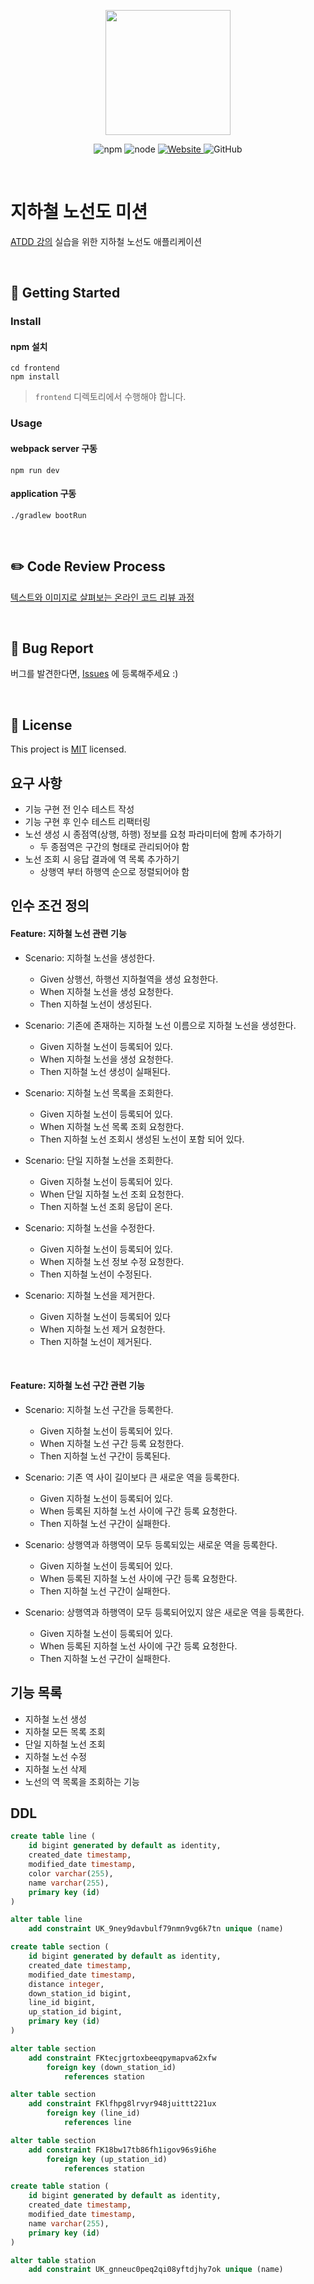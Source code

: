 <p align="center">
    <img width="200px;" src="https://raw.githubusercontent.com/woowacourse/atdd-subway-admin-frontend/master/images/main_logo.png"/>
</p>
<p align="center">
  <img alt="npm" src="https://img.shields.io/badge/npm-%3E%3D%205.5.0-blue">
  <img alt="node" src="https://img.shields.io/badge/node-%3E%3D%209.3.0-blue">
  <a href="https://edu.nextstep.camp/c/R89PYi5H" alt="nextstep atdd">
    <img alt="Website" src="https://img.shields.io/website?url=https%3A%2F%2Fedu.nextstep.camp%2Fc%2FR89PYi5H">
  </a>
  <img alt="GitHub" src="https://img.shields.io/github/license/next-step/atdd-subway-admin">
</p>

<br>

# 지하철 노선도 미션
[ATDD 강의](https://edu.nextstep.camp/c/R89PYi5H) 실습을 위한 지하철 노선도 애플리케이션

<br>

## 🚀 Getting Started

### Install
#### npm 설치
```
cd frontend
npm install
```
> `frontend` 디렉토리에서 수행해야 합니다.

### Usage
#### webpack server 구동
```
npm run dev
```
#### application 구동
```
./gradlew bootRun
```
<br>

## ✏️ Code Review Process
[텍스트와 이미지로 살펴보는 온라인 코드 리뷰 과정](https://github.com/next-step/nextstep-docs/tree/master/codereview)

<br>

## 🐞 Bug Report

버그를 발견한다면, [Issues](https://github.com/next-step/atdd-subway-admin/issues) 에 등록해주세요 :)

<br>

## 📝 License

This project is [MIT](https://github.com/next-step/atdd-subway-admin/blob/master/LICENSE.md) licensed.


##  요구 사항
*   기능 구현 전 인수 테스트 작성
*   기능 구현 후 인수 테스트 리팩터링
*   노선 생성 시 종점역(상행, 하행) 정보를 요청 파라미터에 함께 추가하기
    *   두 종점역은 구간의 형태로 관리되어야 함
*   노선 조회 시 응답 결과에 역 목록 추가하기
    *   상행역 부터 하행역 순으로 정렬되어야 함


##  인수 조건 정의
#### Feature: 지하철 노선 관련 기능

*   Scenario: 지하철 노선을 생성한다.
    *   Given 상행선, 하행선 지하철역을 생성 요청한다.
    *   When 지하철 노선을 생성 요청한다.
    *   Then 지하철 노선이 생성된다.
    

*   Scenario: 기존에 존재하는 지하철 노선 이름으로 지하철 노선을 생성한다.
    *   Given 지하철 노선이 등록되어 있다.
    *   When 지하철 노선을 생성 요청한다.
    *   Then 지하철 노선 생성이 실패된다.

    
*   Scenario: 지하철 노선 목록을 조회한다.
    *   Given 지하철 노선이 등록되어 있다.
    *   When 지하철 노선 목록 조회 요청한다.
    *   Then 지하철 노선 조회시 생성된 노선이 포함 되어 있다.


*   Scenario: 단일 지하철 노선을 조회한다.
    *   Given 지하철 노선이 등록되어 있다.
    *   When 단일 지하철 노선 조회 요청한다.
    *   Then 지하철 노선 조회 응답이 온다.


*   Scenario: 지하철 노선을 수정한다.
    *   Given 지하철 노선이 등록되어 있다.
    *   When 지하철 노선 정보 수정 요청한다.
    *   Then 지하철 노선이 수정된다.    


*   Scenario: 지하철 노선을 제거한다.
    *   Given 지하철 노선이 등록되어 있다
    *   When 지하철 노선 제거 요청한다.
    *   Then 지하철 노선이 제거된다.

<br>

#### Feature: 지하철 노선 구간 관련 기능

*   Scenario: 지하철 노선 구간을 등록한다.
    *   Given 지하철 노선이 등록되어 있다.
    *   When 지하철 노선 구간 등록 요청한다.
    *   Then 지하철 노선 구간이 등록된다.   


*   Scenario: 기존 역 사이 길이보다 큰 새로운 역을 등록한다.
    *   Given 지하철 노선이 등록되어 있다.
    *   When 등록된 지하철 노선 사이에 구간 등록 요청한다.
    *   Then 지하철 노선 구간이 실패한다.


*   Scenario: 상행역과 하행역이 모두 등록되있는 새로운 역을 등록한다.
    *   Given 지하철 노선이 등록되어 있다.
    *   When 등록된 지하철 노선 사이에 구간 등록 요청한다.
    *   Then 지하철 노선 구간이 실패한다.


*   Scenario: 상행역과 하행역이 모두 등록되어있지 않은 새로운 역을 등록한다.
    *   Given 지하철 노선이 등록되어 있다.
    *   When 등록된 지하철 노선 사이에 구간 등록 요청한다.
    *   Then 지하철 노선 구간이 실패한다.


##  기능 목록
*   지하철 노선 생성
*   지하철 모든 목록 조회
*   단일 지하철 노선 조회
*   지하철 노선 수정
*   지하철 노선 삭제
*   노선의 역 목록을 조회하는 기능


## DDL
```sql
create table line (
    id bigint generated by default as identity,
    created_date timestamp,
    modified_date timestamp,
    color varchar(255),
    name varchar(255),
    primary key (id)
)

alter table line
    add constraint UK_9ney9davbulf79nmn9vg6k7tn unique (name)
```

```sql
create table section (
    id bigint generated by default as identity,
    created_date timestamp,
    modified_date timestamp,
    distance integer,
    down_station_id bigint,
    line_id bigint,
    up_station_id bigint,
    primary key (id)
)

alter table section
    add constraint FKtecjgrtoxbeeqpymapva62xfw
        foreign key (down_station_id)
            references station

alter table section
    add constraint FKlfhpg8lrvyr948juittt221ux
        foreign key (line_id)
            references line

alter table section
    add constraint FK18bw17tb86fh1igov96s9i6he
        foreign key (up_station_id)
            references station
```

```sql
create table station (
    id bigint generated by default as identity,
    created_date timestamp,
    modified_date timestamp,
    name varchar(255),
    primary key (id)
)

alter table station
    add constraint UK_gnneuc0peq2qi08yftdjhy7ok unique (name)
```
